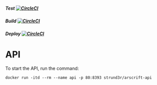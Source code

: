 ##### Test [![CircleCI](https://circleci.com/gh/arscrift/api/tree/test.svg?style=svg)](https://circleci.com/gh/arscrift/api/tree/test)
##### Build [![CircleCI](https://circleci.com/gh/arscrift/api/tree/staging.svg?style=svg)](https://circleci.com/gh/arscrift/api/tree/staging)
##### Deploy [![CircleCI](https://circleci.com/gh/arscrift/api/tree/master.svg?style=svg)](https://circleci.com/gh/arscrift/api/tree/master)

# API

To start the API, run the command:
```
docker run -itd --rm --name api -p 80:8393 strund3r/arscrift-api
```